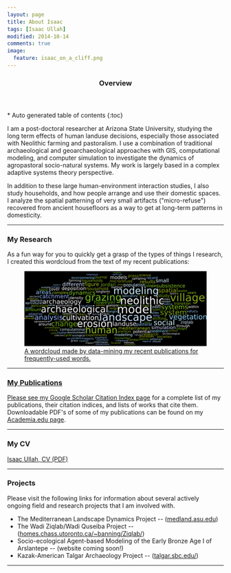 ```yaml
---
layout: page
title: About Isaac
tags: [Isaac Ullah]
modified: 2014-10-14
comments: true
image:
  feature: isaac_on_a_cliff.png
---
```


<section id="table-of-contents" class="toc">
  <header>
    <h3>Overview</h3>
  </header>
<div id="drawer" markdown="1">
*  Auto generated table of contents
{:toc}
</div>
</section><!-- /#table-of-contents -->

I am a post-doctoral researcher at Arizona State University, studying the long term effects of human landuse decisions, especially those associated with Neolithic farming and pastoralism. I use a combination of traditional archaeological and geoarchaeological approaches with GIS, computational modeling, and computer simulation to investigate the dynamics of agropastoral socio-natural systems. My work is largely based in a complex adaptive systems theory perspective.

In addition to these large human-environment interaction studies, I also study households, and how people arrange and use their domestic spaces. I analyze the spatial patterning of very small artifacts ("micro-refuse") recovered from ancient housefloors as a way to get at long-term patterns in domesticity.

* * *

### My Research

As a fun way for you to quickly get a grasp of the types of things I research, I created this wordcloud from the text of my recent publications:
<figure>
	<a href="/images/total_wordcloud.png"><img src="/images/total_wordcloud.png" alt="A wordcloud of terms from Isaac's recent publications>"</a>
	<figcaption> A wordcloud made by data-mining my recent publications for frequently-used words.</figcaption>
</figure>

* * *

### My Publications

Please see my [Google Scholar Citation Index page](http://scholar.google.com/citations?hl=en&user=Rrg5NlUAAAAJ) for a complete list of my publications, their citation indices, and lists of works that cite them.
Downloadable PDF's of some of my publications can be found on my [Academia.edu page](https://asu.academia.edu/IsaacUllah).

* * *

### My CV

[Isaac Ullah, CV (PDF)](/pdf/Isaac_Ullah_CV.pdf)

* * *

### Projects
Please visit the following links for information about several actively ongoing field and research projects that I am involved with.

* The Mediterranean Landscape Dynamics Project -- ([medland.asu.edu](http://medland.asu.edu))
* The Wadi Ziqlab/Wadi Quseiba Project -- ([homes.chass.utoronto.ca/~banning/Ziqlab/](http://homes.chass.utoronto.ca/%7Ebanning/Ziqlab/))
* Socio-ecological Agent-based Modeling of the Early Bronze Age I of Arslantepe -- (website coming soon!)
* Kazak-American Talgar Archaeology Project -- ([talgar.sbc.edu/](http://talgar.sbc.edu/))

* * *
